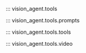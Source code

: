 ::: vision_agent.tools

::: vision_agent.tools.prompts

::: vision_agent.tools.tools

::: vision_agent.tools.video